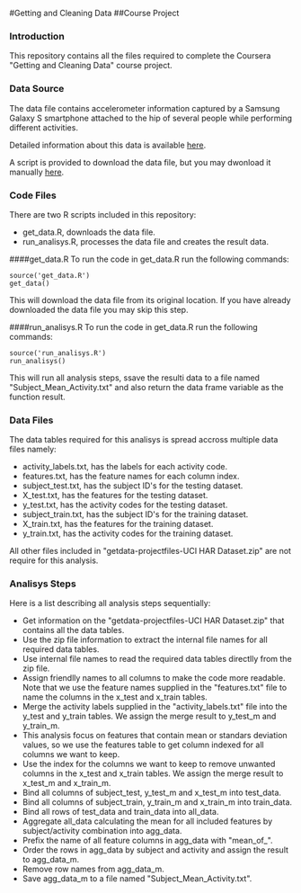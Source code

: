#Getting and Cleaning Data 
##Course Project

### Introduction
This repository contains all the files required to complete the Coursera "Getting and Cleaning Data" course project.

### Data Source
The data file contains accelerometer information captured by a Samsung Galaxy S smartphone attached to the hip of several people while performing different activities.

Detailed information about this data is available [here](http://archive.ics.uci.edu/ml/datasets/Human+Activity+Recognition+Using+Smartphones).

A script is provided to download the data file, but you may dwonload it manually [here](https://d396qusza40orc.cloudfront.net/getdata%2Fprojectfiles%2FUCI%20HAR%20Dataset.zip).

### Code Files
There are two R scripts included in this repository:

* get_data.R, downloads the data file.
* run_analisys.R, processes the data file and creates the result data.

####get_data.R
To run the code in get_data.R run the following commands:
```
source('get_data.R')
get_data()
```
This will download the data file from its original location.
If you have already downloaded the data file you may skip this step.

####run_analisys.R
To run the code in get_data.R run the following commands:
```
source('run_analisys.R')
run_analisys()
```
This will run all analysis steps, ssave the resulti data to a file named "Subject_Mean_Activity.txt" and also return the data frame variable as the function result.

### Data Files
The data tables required for this analisys is spread accross multiple data files namely:

- activity_labels.txt, has the labels for each activity code.
- features.txt, has the feature names for each column index.
- subject_test.txt, has the subject ID's for the testing dataset.
- X_test.txt, has the features for the testing dataset.
- y_test.txt, has the activity codes for the testing dataset.
- subject_train.txt, has the subject ID's for the training dataset.
- X_train.txt, has the features for the training dataset.
- y_train.txt, has the activity codes for the training dataset.

All other files included in "getdata-projectfiles-UCI HAR Dataset.zip" are not require for this analysis.

### Analisys Steps
Here is a list describing all analysis steps sequentially:

- Get information on the "getdata-projectfiles-UCI HAR Dataset.zip" that contains all the data tables.
- Use the zip file information to extract the internal file names for all required data tables.
- Use internal file names to read the required data tables directlly from the zip file.
- Assign friendlly names to all columns to make the code more readable. Note that we use the feature names supplied in the "features.txt" file to name the columns in the x_test and x_train tables.
- Merge the activity labels supplied in the "activity_labels.txt" file into the y_test and y_train tables. We assign the merge result to y_test_m and y_train_m.
- This analysis focus on features that contain mean or standars deviation values, so we use the features table to get column indexed for all columns we want to keep.
- Use the index for the columns we want to keep to remove unwanted columns in the x_test and x_train tables. We assign the merge result to x_test_m and x_train_m.
- Bind all columns of subject_test, y_test_m and x_test_m into test_data.
- Bind all columns of subject_train, y_train_m and x_train_m into train_data.
- Bind all rows of test_data and train_data into all_data.
- Aggregate all_data calculating the mean for all included features by subject/activity combination into agg_data.
- Prefix the name of all feature columns in agg_data with "mean_of_".
- Order the rows in agg_data by subject and activity and assign the result to agg_data_m.
- Remove row names from agg_data_m.
- Save agg_data_m to a file named "Subject_Mean_Activity.txt".
